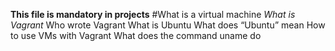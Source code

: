 **This file is mandatory in projects**
#What is a virtual machine
*What is Vagrant*
Who wrote Vagrant
What is Ubuntu
What does “Ubuntu” mean
How to use VMs with Vagrant
What does the command uname do